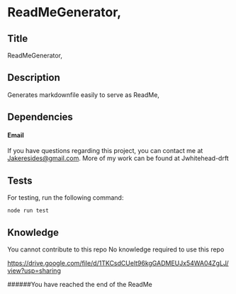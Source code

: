 # ReadMeGenerator,


## Title

ReadMeGenerator,

## Description

Generates markdownfile easily to serve as ReadMe,

## Dependencies

#### Email

If you have questions regarding this project, you can contact me at Jakeresides@gmail.com. More of my work can be found at Jwhitehead-drft

## Tests
For testing, run the following command:

    node run test

## Knowledge
You cannot contribute to this repo
No knowledge required to use this repo

https://drive.google.com/file/d/1TKCsdCUelt96kgGADMEUJx54WA04ZgLJ/view?usp=sharing

######You have reached the end of the ReadMe
